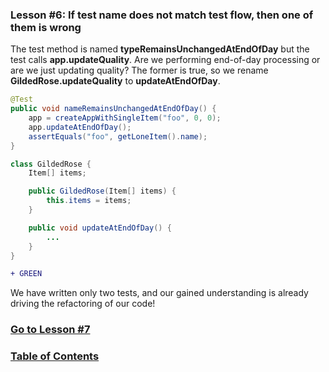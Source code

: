 ### Lesson #6: If test name does not match test flow, then one of them is wrong
The test method is named **typeRemainsUnchangedAtEndOfDay** but the test calls **app.updateQuality**.  Are we performing end-of-day processing or are we just updating quality?  The former is true, so we rename **GildedRose.updateQuality** to **updateAtEndOfDay**.

```java
@Test
public void nameRemainsUnchangedAtEndOfDay() {
    app = createAppWithSingleItem("foo", 0, 0);
    app.updateAtEndOfDay();
    assertEquals("foo", getLoneItem().name);
}
```
```java
class GildedRose {
    Item[] items;

    public GildedRose(Item[] items) {
        this.items = items;
    }

    public void updateAtEndOfDay() {
        ...
    }
}
```
```diff
+ GREEN
```
We have written only two tests, and our gained understanding is already driving the refactoring of our code!
### [Go to Lesson #7](https://github.com/d215steinberg/GildedRose-Java/tree/Lesson%237)
### [Table of Contents](https://github.com/d215steinberg/GildedRose-Java/blob/startPoint/Table%20of%20Contents.md)